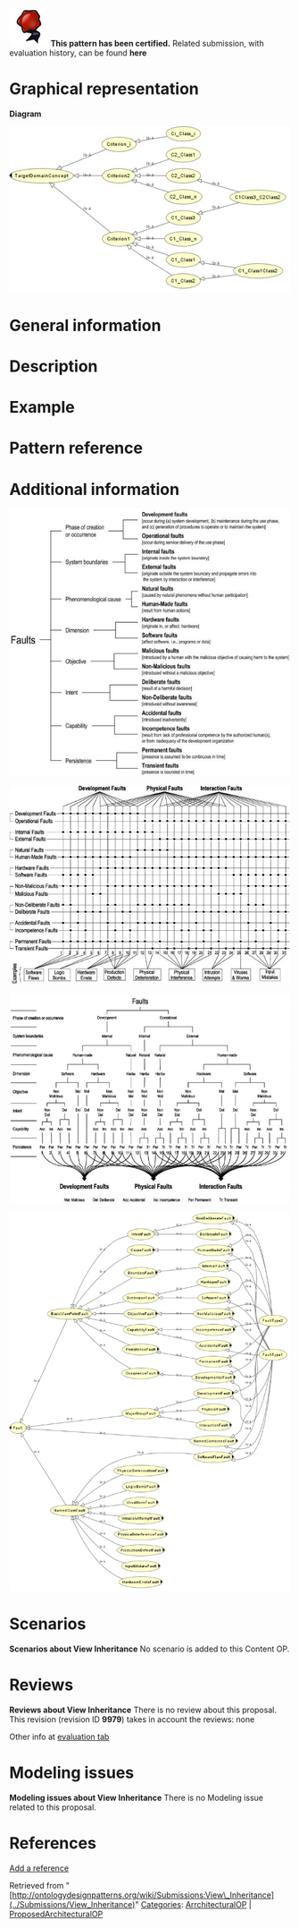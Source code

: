 [![](../images/thumb/b/b5/Certified.png/70px-Certified.png)](../Image/Certified.png "Certified.png") __This pattern has been certified.__
Related submission, with evaluation history, can be found __here__





#  Graphical representation


__Diagram__




[![Image:Fig_view_inheritance_structure.png](../images/0/0a/Fig_view_inheritance_structure.png)](../Image/Fig_view_inheritance_structure.png "Image:Fig_view_inheritance_structure.png")




#  General information


  




#  Description


  




#  Example


  




#  Pattern reference


#  Additional information



[![Image:Fig_avizienis_fault_4.jpg](../images/5/5b/Fig_avizienis_fault_4.jpg)](../Image/Fig_avizienis_fault_4.jpg "Image:Fig_avizienis_fault_4.jpg")




  





[![Image:Fig_avizienis_fault_5a.jpg](../images/4/45/Fig_avizienis_fault_5a.jpg)](../Image/Fig_avizienis_fault_5a.jpg "Image:Fig_avizienis_fault_5a.jpg")




  





[![Image:Fig_avizienis_fault_5b.jpg](../images/d/d1/Fig_avizienis_fault_5b.jpg)](../Image/Fig_avizienis_fault_5b.jpg "Image:Fig_avizienis_fault_5b.jpg")




  





[![Image:Fig_fault_f1_f2_asserted_prot4x.png](../images/a/ac/Fig_fault_f1_f2_asserted_prot4x.png)](../Image/Fig_fault_f1_f2_asserted_prot4x.png "Image:Fig_fault_f1_f2_asserted_prot4x.png")




#  Scenarios



__Scenarios about View Inheritance__
No scenario is added to this Content OP.




#  Reviews



__Reviews about View Inheritance__
There is no review about this proposal.
This revision (revision ID __9979__) takes in account the reviews: none


Other info at [evaluation tab](http://ontologydesignpatterns.org/wiki/index.php?title=Submissions:View_Inheritance&action=evaluation "http://ontologydesignpatterns.org/wiki/index.php?title=Submissions:View_Inheritance&action=evaluation")




  




#  Modeling issues



__Modeling issues about View Inheritance__
There is no Modeling issue related to this proposal.




  




#  References


[Add a reference](index.php@title=Odp%253AAdd_reference&subject=Submissions%253AView+Inheritance.html "http://ontologydesignpatterns.org/wiki/index.php?title=Odp:Add_reference&subject=Submissions%3AView+Inheritance")


  






Retrieved from "[http://ontologydesignpatterns.org/wiki/Submissions:View\_Inheritance](../Submissions/View_Inheritance)"
 [Categories](http://ontologydesignpatterns.org/wiki/Special:Categories "Special:Categories"): [ArrchitecturalOP](http://ontologydesignpatterns.org/wiki/index.php?title=Category:ArrchitecturalOP&action=edit&redlink=1 "Category:ArrchitecturalOP (not yet written)") | [ProposedArchitecturalOP](../Category/ProposedArchitecturalOP "Category:ProposedArchitecturalOP")